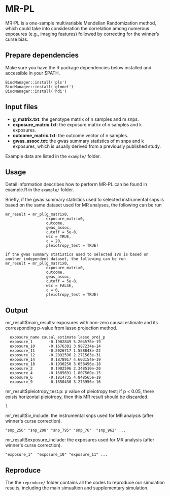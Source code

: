 # MR-PL
MR-PL is a one-sample multivariable Mendelian Randomization method, which could take into consideration the correlation among numerous exposures (e.g., imaging features) followed by correcting for the winner’s curse bias.
## Prepare dependencies
Make sure you have the R package dependencies below installed and accessible in your $PATH.   

`BiocManager::install('pls')`  
`BiocManager::install('glmnet')`  
`BiocManager::install('hdi')`  
## Input files
* __g_matrix.txt__:  the genotype matrix of n samples and m snps.   
* __exposure_matrix.txt__:  the exposure matrix of n samples and k exposures.    
* __outcome_matrix.txt__:  the outcome vector of n samples.    
* __gwas_assoc.txt__:  the gwas summary statistics of m snps and k exposures, which is usually derived from a previously published study.   

Example data are listed in the `example/` folder.
## Usage
Detail information describes how to perform MR-PL can be found in example.R in the `example/` folder.  
   
Briefly, if the gwas summary statistics used to selected instrumental snps is based on the same dataset used for MR analyses, the following can be run
```
mr_result = mr_pl(g_matrix0, 
                  exposure_matrix0, 
                  outcome, 
                  gwas_assoc, 
                  cutoff = 5e-8, 
                  wcc = TRUE, 
                  c = 20, 
                  pleiotropy_test = TRUE)
```
```
if the gwas summary statistics used to selected IVs is based on another independent dataset, the following can be run  
mr_result = mr_pl(g_matrix0, 
                  exposure_matrix0, 
                  outcome, 
                  gwas_assoc, 
                  cutoff = 5e-8, 
                  wcc = FALSE, 
                  c = 0, 
                  pleiotropy_test = TRUE)
```    
## Output
mr_result$main_results: exposures with non-zero causal estimate and its corresponding p-value from lasso projection method.
```    
  exposure_name causal_estimate lasso_proj_p
  exposure_1       -0.1902849 5.204576e-19
  exposure_10      -0.1676381 3.987234e-14
  exposure_11      -0.2026717 1.558848e-22
  exposure_12      -0.2092596 2.271563e-31
  exposure_14       0.1878917 4.603154e-19
  exposure_18      -0.1930250 3.658456e-18
  exposure_2        0.1902596 2.348510e-20
  exposure_4       -0.1685691 1.807560e-15
  exposure_6       -0.1814735 4.848565e-19
  exposure_9       -0.1850430 3.273956e-16
```    
mr_result$pleiotropy_test.p: p value of pleiotropy test; if p < 0.05, there exists horizontal pleiotropy, then this MR result should be discarded.
```    
1
```    
mr_result$iv_include: the instrumental snps used for MR analysis (after winner's curse correction).
```    
"snp_256" "snp_208" "snp_795" "snp_76"  "snp_962" ...
```    
mr_result$exposure_include: the exposures used for MR analysis (after winner's curse correction).
```    
"exposure_1"  "exposure_10" "exposure_11" ...
```    
## Reproduce
The the `reproduce/` folder contains all the codes to reproduce our simulation results, including the main simualtion and supplementary simulation.
